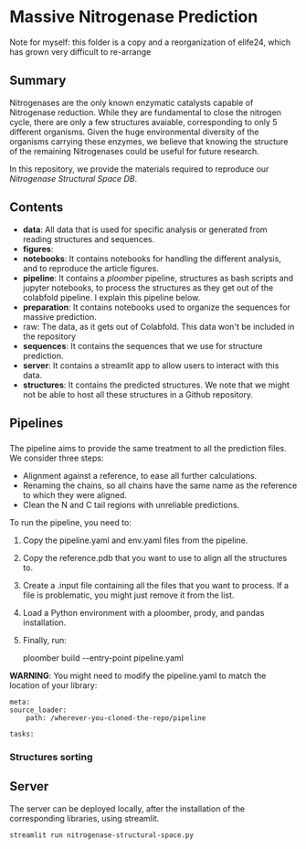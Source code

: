 # Massive Nitrogenase Prediction

Note for myself: this folder is a copy and a reorganization of elife24, which has grown
very difficult to re-arrange

## Summary

Nitrogenases are the only known enzymatic catalysts capable of Nitrogenase reduction.
While they are fundamental to close the nitrogen cycle, there are only a few structures
avaiable, corresponding to only 5 different organisms. Given the huge environmental
diversity of the organisms carrying these enzymes, we believe that knowing the structure
of the remaining Nitrogenases could be useful for future research.


In this repository, we provide the materials required to reproduce our *Nitrogenase
Structural Space DB*. 

## Contents

- **data**: All data that is used for specific analysis or generated from reading structures
and sequences.
- **figures**:
- **notebooks**: It contains notebooks for handling the different analysis, and to reproduce
the article figures.
- **pipeline**: It contains a *ploomber* pipeline, structures as bash scripts and jupyter notebooks,
to process the structures as they get out of the colabfold pipeline. I explain this pipeline below. 
- **preparation**: It contains notebooks used to organize the sequences for massive prediction.
- raw: The data, as it gets out of Colabfold. This data won't be included in the repository
- **sequences**: It contains the sequences that we use for structure prediction.
- **server**: It contains a streamlit app to allow users to interact with this data.
- **structures**: It contains the predicted structures. We note that we might not be able
to host all these structures in a Github repository.


## Pipelines

### 

The pipeline aims to provide the same treatment to all the prediction files. We consider three steps:
- Alignment against a reference, to ease all further calculations.
- Renaming the chains, so all chains have the same name as the reference to which they were aligned.
- Clean the N and C tail regions with unreliable predictions.

To run the pipeline, you need to:
1. Copy the pipeline.yaml and env.yaml files from the pipeline.
2. Copy the reference.pdb that you want to use to align all the structures to.
3. Create a .input file containing all the files that you want to process. If a file is problematic, you
might just remove it from the list.
4. Load a Python environment with a ploomber, prody, and pandas installation.
5. Finally, run:

    ploomber build --entry-point pipeline.yaml


**WARNING**: You might need to modify the pipeline.yaml to match the location of your library:


    meta:
    source_loader:
        path: /wherever-you-cloned-the-repo/pipeline

    tasks:

### Structures sorting 


## Server


The server can be deployed locally, after the installation of the corresponding
libraries, using streamlit.


    streamlit run nitrogenase-structural-space.py

